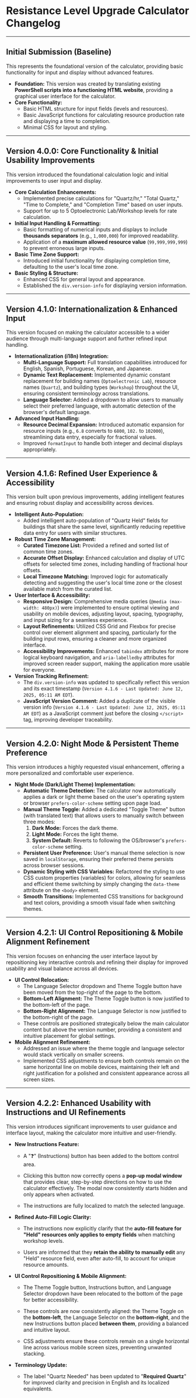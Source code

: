 # Resistance Level Upgrade Calculator Changelog

---

## Initial Submission (Baseline)

This represents the foundational version of the calculator, providing basic functionality for input and display without advanced features.

* **Foundation:** This version was created by translating existing **PowerShell scripts into a functioning HTML website**, providing a graphical user interface for the calculator.
* **Core Functionality:**
    * Basic HTML structure for input fields (levels and resources).
    * Basic JavaScript functions for calculating resource production rate and displaying a time to completion.
    * Minimal CSS for layout and styling.

---

## Version 4.0.0: Core Functionality & Initial Usability Improvements

This version introduced the foundational calculation logic and initial improvements to user input and display.

* **Core Calculation Enhancements:**
    * Implemented precise calculations for "Quartz/hr," "Total Quartz," "Time to Complete," and "Completion Time" based on user inputs.
    * Support for up to 5 Optoelectronic Lab/Workshop levels for rate calculation.
* **Initial Input Handling & Formatting:**
    * Basic formatting of numerical inputs and displays to include **thousands separators** (e.g., `1,000,000`) for improved readability.
    * Application of a **maximum allowed resource value** (`99,999,999,999`) to prevent erroneous large inputs.
* **Basic Time Zone Support:**
    * Introduced initial functionality for displaying completion time, defaulting to the user's local time zone.
* **Basic Styling & Structure:**
    * Enhanced CSS for general layout and appearance.
    * Established the `div.version-info` for displaying version information.

---

## Version 4.1.0: Internationalization & Enhanced Input

This version focused on making the calculator accessible to a wider audience through multi-language support and further refined input handling.

* **Internationalization (i18n) Integration:**
    * **Multi-Language Support:** Full translation capabilities introduced for English, Spanish, Portuguese, Korean, and Japanese.
    * **Dynamic Text Replacement:** Implemented dynamic constant replacement for building names (`Optoelectronic Lab`), resource names (`Quartz`), and building types (`Workshop`) throughout the UI, ensuring consistent terminology across translations.
    * **Language Selector:** Added a dropdown to allow users to manually select their preferred language, with automatic detection of the browser's default language.
* **Advanced Input Handling:**
    * **Resource Decimal Expansion:** Introduced automatic expansion for resource inputs (e.g., `6.8` converts to `6800`, `102.` to `102000`), streamlining data entry, especially for fractional values.
    * Improved `formatInput` to handle both integer and decimal displays appropriately.

---

## Version 4.1.6: Refined User Experience & Accessibility

This version built upon previous improvements, adding intelligent features and ensuring robust display and accessibility across devices.

* **Intelligent Auto-Population:**
    * Added intelligent auto-population of "Quartz Held" fields for buildings that share the same level, significantly reducing repetitive data entry for users with similar structures.
* **Robust Time Zone Management:**
    * **Curated Timezone List:** Provided a refined and sorted list of common time zones.
    * **Accurate Offset Display:** Enhanced calculation and display of UTC offsets for selected time zones, including handling of fractional hour offsets.
    * **Local Timezone Matching:** Improved logic for automatically detecting and suggesting the user's local time zone or the closest available match from the curated list.
* **User Interface & Accessibility:**
    * **Responsive Design:** Comprehensive media queries (`@media (max-width: 480px)`) were implemented to ensure optimal viewing and usability on mobile devices, adjusting layout, spacing, typography, and input sizing for a seamless experience.
    * **Layout Refinements:** Utilized CSS Grid and Flexbox for precise control over element alignment and spacing, particularly for the building input rows, ensuring a cleaner and more organized interface.
    * **Accessibility Improvements:** Enhanced `tabindex` attributes for more logical keyboard navigation, and `aria-labelledby` attributes for improved screen reader support, making the application more usable for everyone.
* **Version Tracking Refinement:**
    * The `div.version-info` was updated to specifically reflect this version and its exact timestamp (`Version 4.1.6 - Last Updated: June 12, 2025, 05:11 AM EDT`).
    * **JavaScript Version Comment:** Added a duplicate of the visible version info (`Version 4.1.6 - Last Updated: June 12, 2025, 05:11 AM EDT`) as a JavaScript comment just before the closing `</script>` tag, improving developer traceability.

---

## Version 4.2.0: Night Mode & Persistent Theme Preference

This version introduces a highly requested visual enhancement, offering a more personalized and comfortable user experience.

* **Night Mode (Dark/Light Theme) Implementation:**
    * **Automatic Theme Detection:** The calculator now automatically applies a dark or light theme based on the user's operating system or browser `prefers-color-scheme` setting upon page load.
    * **Manual Theme Toggle:** Added a dedicated "Toggle Theme" button (with translated text) that allows users to manually switch between three modes:
        1.  **Dark Mode:** Forces the dark theme.
        2.  **Light Mode:** Forces the light theme.
        3.  **System Default:** Reverts to following the OS/browser's `prefers-color-scheme` setting.
    * **Persistent User Preference:** User's manual theme selection is now saved in `localStorage`, ensuring their preferred theme persists across browser sessions.
    * **Dynamic Styling with CSS Variables:** Refactored the styling to use CSS custom properties (variables) for colors, allowing for seamless and efficient theme switching by simply changing the `data-theme` attribute on the `<body>` element.
    * **Smooth Transitions:** Implemented CSS transitions for background and text colors, providing a smooth visual fade when switching themes.

---

## Version 4.2.1: UI Control Repositioning & Mobile Alignment Refinement

This version focuses on enhancing the user interface layout by repositioning key interactive controls and refining their display for improved usability and visual balance across all devices.

* **UI Control Relocation:**
    * The Language Selector dropdown and Theme Toggle button have been moved from the top-right of the page to the bottom.
    * **Bottom-Left Alignment:** The Theme Toggle button is now justified to the bottom-left of the page.
    * **Bottom-Right Alignment:** The Language Selector is now justified to the bottom-right of the page.
    * These controls are positioned strategically below the main calculator content but above the version number, providing a consistent and intuitive placement for global settings.
* **Mobile Alignment Refinement:**
    * Addressed an issue where the theme toggle and language selector would stack vertically on smaller screens.
    * Implemented CSS adjustments to ensure both controls remain on the same horizontal line on mobile devices, maintaining their left and right justification for a polished and consistent appearance across all screen sizes.
---

## Version 4.2.2: Enhanced Usability with Instructions and UI Refinements

This version introduces significant improvements to user guidance and interface layout, making the calculator more intuitive and user-friendly.

* **New Instructions Feature:**

  * A "❓" (Instructions) button has been added to the bottom control area.

  * Clicking this button now correctly opens a **pop-up modal window** that provides clear, step-by-step directions on how to use the calculator effectively. The modal now consistently starts hidden and only appears when activated.

  * The instructions are fully localized to match the selected language.

* **Refined Auto-Fill Logic Clarity:**

  * The instructions now explicitly clarify that the **auto-fill feature for "Held" resources only applies to empty fields** when matching workshop levels.

  * Users are informed that they **retain the ability to manually edit** any "Held" resource field, even after auto-fill, to account for unique resource amounts.

* **UI Control Repositioning & Mobile Alignment:**

  * The Theme Toggle button, Instructions button, and Language Selector dropdown have been relocated to the bottom of the page for better accessibility.

  * These controls are now consistently aligned: the Theme Toggle on the **bottom-left**, the Language Selector on the **bottom-right**, and the new Instructions button placed **between them**, providing a balanced and intuitive layout.

  * CSS adjustments ensure these controls remain on a single horizontal line across various mobile screen sizes, preventing unwanted stacking.

* **Terminology Update:**

  * The label "Quartz Needed" has been updated to "**Required Quartz**" for improved clarity and precision in English and its localized equivalents.
```
